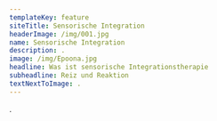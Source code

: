 ```yaml
---
templateKey: feature
siteTitle: Sensorische Integration
headerImage: /img/001.jpg
name: Sensorische Integration
description: .
image: /img/Epoona.jpg
headline: Was ist sensorische Integrationstherapie
subheadline: Reiz und Reaktion
textNextToImage: .
---
```

.
